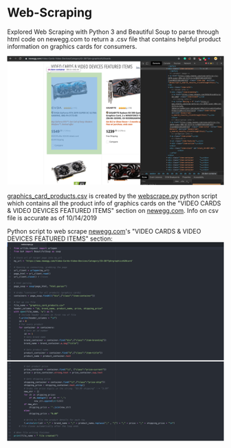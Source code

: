 # Web-Scraping
Explored Web Scraping with Python 3 and Beautiful Soup to parse through html code on newegg.com to return a .csv file that contains helpful product information on graphics cards for consumers.

<img src="images/Screenshot%202019-10-14%2003.14.25.png">

<a href="https://github.com/drod1029/Web-Scraping/blob/master/graphics_card_products.csv">graphics_card_products.csv</a> is created by the <a href="https://github.com/drod1029/Web-Scraping/blob/master/webscrape.py">webscrape.py</a> python script which contains all the product info of graphics cards on the "VIDEO CARDS & VIDEO DEVICES FEATURED ITEMS" section on <a href="https://www.newegg.com/Video-Cards-Video-Devices/Category/ID-38?Tpk=graphics%20cards">newegg.com</a>. Info on csv file is accurate as of 10/14/2019

Python script to web scrape <a href="https://www.newegg.com/Video-Cards-Video-Devices/Category/ID-38?Tpk=graphics%20cards">newegg.com</a>'s "VIDEO CARDS & VIDEO DEVICES FEATURED ITEMS" section:
<img src="images/Screenshot%202019-10-14%2002.56.54.png">
<img src="images/Screenshot%202019-10-14%2002.57.21.png">
